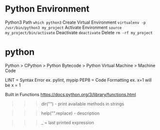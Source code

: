 # Python Environment

Python3 Path
`which python3`
Create Virtual Environment
`virtualenv -p /usr/bin/python3 my_project`
Activate Environment
`source my_project/bin/activate`
Deactivate
`deactivate`
Delete
`rm -rf my_project`

# python
Python > CPython > Python Bytecode > Python Virtual Machine > Machine Code

LINT = Syntax Error ex. pylint, mypip
PEP8 = Code Formatting ex. x=1 will be x = 1

Built in Functions
https://docs.python.org/3/library/functions.html


>>> dir("") - print available methods in strings

>>> help("".replace) - description

>>> _ = last printed expression
